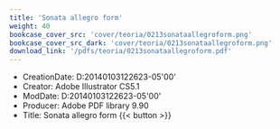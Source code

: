 ```yaml
---
title: 'Sonata allegro form'
weight: 40
bookcase_cover_src: 'cover/teoria/0213sonataallegroform.png'
bookcase_cover_src_dark: 'cover/teoria/0213sonataallegroform.png'
download_link: '/pdfs/teoria/0213sonataallegroform.pdf'
---
```


- CreationDate: D:20140103122623-05'00'
- Creator: Adobe Illustrator CS5.1
- ModDate: D:20140103122623-05'00'
- Producer: Adobe PDF library 9.90
- Title: Sonata allegro form
{{< button >}}
